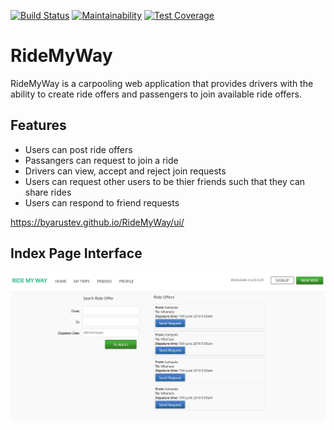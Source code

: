 [![Build Status](https://travis-ci.org/byarustev/RideMyWay.svg?branch=develop)](https://travis-ci.org/byarustev/RideMyWay)
[![Maintainability](https://api.codeclimate.com/v1/badges/e2fc728dd654f09e2d68/maintainability)](https://codeclimate.com/github/byarustev/RideMyWay/maintainability)
[![Test Coverage](https://api.codeclimate.com/v1/badges/e2fc728dd654f09e2d68/test_coverage)](https://codeclimate.com/github/byarustev/RideMyWay/test_coverage)


# RideMyWay

RideMyWay is a carpooling web application that provides drivers with the ability to create ride offers
and passengers to join available ride offers.
	
## Features 
- Users can post ride offers
- Passangers can request to join a ride
- Drivers can view, accept and reject join requests
- Users can request other users to be thier friends such that they can share rides
- Users can respond to friend requests 

https://byarustev.github.io/RideMyWay/ui/

## Index Page Interface
![alt text](https://raw.githubusercontent.com/byarustev/RideMyWay/feature/ui/design/index.png)